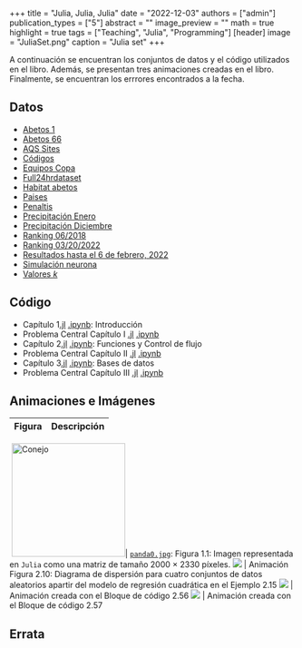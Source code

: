 +++
title = "Julia, Julia, Julia"
date = "2022-12-03"
authors = ["admin"]
publication_types = ["5"]
abstract = ""
image_preview = ""
math = true
highlight = true
tags = ["Teaching", "Julia", "Programming"]
[header]
image = "JuliaSet.png"
caption = "Julia set"
+++

A continuación se encuentran los conjuntos de datos y el código utilizados en el libro. Además, se presentan tres animaciones creadas en el libro. Finalmente, se encuentran los errrores encontrados a la fecha.

## Datos

* [Abetos 1](https://alexrojas.netlify.com/Data/Julia/fir1.csv)
* [Abetos 66](https://alexrojas.netlify.com/Data/Julia/fir66.csv)
* [AQS Sites](https://alexrojas.netlify.com/Data/Julia/aqs_sites.csv)
* [Códigos](https://alexrojas.netlify.com/Data/Julia/Codigos.xlsx)
* [Equipos Copa](https://alexrojas.netlify.com/Data/Julia/EquiposCopa.csv)
* [Full24hrdataset](https://alexrojas.netlify.com/Data/Julia/Full24hrdataset.csv)
* [Habitat abetos](https://alexrojas.netlify.com/Data/Julia/abetoHabitat.csv)
* [Paises](https://alexrojas.netlify.com/Data/Julia/Paises.txt)
* [Penaltis](https://alexrojas.netlify.com/Data/Julia/shootouts.csv)
* [Precipitación Enero](https://alexrojas.netlify.com/Data/Julia/precipitacionEne.csv)
* [Precipitación Diciembre](https://alexrojas.netlify.com/Data/Julia/precipitacionDic.csv)
* [Ranking 06/2018](https://alexrojas.netlify.com/Data/Julia/Ranking062018.csv)
* [Ranking 03/20/2022](https://alexrojas.netlify.com/Data/Julia/Ranking032022.csv)
* [Resultados hasta el 6 de febrero, 2022](https://alexrojas.netlify.com/Data/Julia/results.csv)
* [Simulación neurona](https://alexrojas.netlify.com/Data/Julia/neuronaSim.csv)
* [Valores $k$](https://alexrojas.netlify.com/Data/Julia/valoresK.csv)


## Código

* Capítulo 1[.jl](https://alexrojas.netlify.com/code/Julia/JCap1.py) [.ipynb](https://alexrojas.netlify.com/code/Julia/JCap1.ipynb): Introducción 
* Problema Central Capítulo I [.jl](https://alexrojas.netlify.com/code/Julia/JProbCentral1.py) [.ipynb](https://alexrojas.netlify.com/code/Julia/JProbCentral1.ipynb)
* Capítulo 2[.jl](https://alexrojas.netlify.com/code/Julia/JCap2.py) [.ipynb](https://alexrojas.netlify.com/code/Julia/JCap2.ipynb): Funciones y Control de flujo 
* Problema Central Capítulo II [.jl](https://alexrojas.netlify.com/code/Julia/JProbCentral2.py) [.ipynb](https://alexrojas.netlify.com/code/Julia/JProbCentral2.ipynb)
* Capítulo 3[.jl](https://alexrojas.netlify.com/code/Julia/JCap3.py) [.ipynb](https://alexrojas.netlify.com/code/Julia/JCap3.ipynb): Bases de datos
* Problema Central Capítulo III [.jl](https://alexrojas.netlify.com/code/Julia/JProbCentral3.py) [.ipynb](https://alexrojas.netlify.com/code/Julia/JProbCentral3.ipynb)


## Animaciones e Imágenes

Figura  | Descripción
:------ | :------
![]()
<img src="https://alexrojas.netlify.com/media/Julia/panda0.jpg" alt="Conejo" width="200"/>| [`panda0.jpg`](https://alexrojas.netlify.com/media/Julia/panda0.png): Figura 1.1: Imagen representada en `Julia` como una matriz de tamaño 2000 $\times$ 2330 píxeles.
![](https://alexrojas.netlify.com/media/Julia/Julia_regresionLineal.gif) | Animación Figura 2.10: Diagrama de dispersión para cuatro conjuntos de datos aleatorios apartir del modelo de regresión cuadrática en el Ejemplo 2.15 
![](https://alexrojas.netlify.com/media/Julia/Julia_expx2Taylor.gif) | Animación creada con el Bloque de código 2.56
![](https://alexrojas.netlify.com/media/Julia/Julia_randsearch.gif) | Animación creada con el Bloque de código 2.57



## Errata



